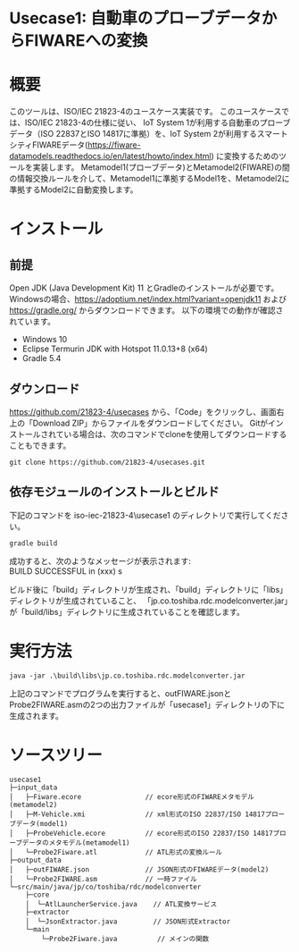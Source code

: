# Usecase1: 自動車のプローブデータからFIWAREへの変換

# 概要
このツールは、ISO/IEC 21823-4のユースケース実装です。
このユースケースでは、ISO/IEC 21823-4の仕様に従い、
IoT System 1が利用する自動車のプローブデータ（ISO 22837とISO 14817に準拠）を、IoT System 2が利用するスマートシティFIWAREデータ(https://fiware-datamodels.readthedocs.io/en/latest/howto/index.html)
に変換するためのツールを実装します。
Metamodel1(プローブデータ)とMetamodel2(FIWARE)の間の情報交換ルールを介して、Metamodel1に準拠するModel1を、Metamodel2に準拠するModel2に自動変換します。

# インストール
## 前提
Open JDK (Java Development Kit) 11 とGradleのインストールが必要です。
Windowsの場合、https://adoptium.net/index.html?variant=openjdk11 および https://gradle.org/ からダウンロードできます。
以下の環境での動作が確認されています。
- Windows 10
- Eclipse Termurin JDK with Hotspot 11.0.13+8 (x64)
- Gradle 5.4

## ダウンロード
https://github.com/21823-4/usecases から、「Code」をクリックし、画面右上の「Download ZIP」からファイルをダウンロードしてください。
Gitがインストールされている場合は、次のコマンドでcloneを使用してダウンロードすることもできます。
```
git clone https://github.com/21823-4/usecases.git
```

## 依存モジュールのインストールとビルド
下記のコマンドを iso-iec-21823-4\usecase1 のディレクトリで実行してください。
```
gradle build
```


成功すると、次のようなメッセージが表示されます:<br>
BUILD SUCCESSFUL in (xxx) s

ビルド後に「build」ディレクトリが生成され、「build」ディレクトリに「libs」ディレクトリが生成されていること、
「jp.co.toshiba.rdc.modelconverter.jar」が「build/libs」ディレクトリに生成されていることを確認します。

# 実行方法
```
java -jar .\build\libs\jp.co.toshiba.rdc.modelconverter.jar
```

上記のコマンドでプログラムを実行すると、outFIWARE.jsonとProbe2FIWARE.asmの2つの出力ファイルが「usecase1」ディレクトリの下に生成されます。

# ソースツリー

```
usecase1
├─input_data
│   ├─Fiware.ecore                // ecore形式のFIWAREメタモデル(metamodel2)
│   ├─M-Vehicle.xmi               // xml形式のISO 22837/ISO 14817プローブデータ(model1)
│   ├─ProbeVehicle.ecore          // ecore形式のISO 22837/ISO 14817プローブデータのメタモデル(metamodel1)
│   └─Probe2Fiware.atl            // ATL形式の変換ルール
├─output_data
│   ├─outFIWARE.json              // JSON形式のFIWAREデータ(model2)
│   └─Probe2FIWARE.asm            // 一時ファイル
└─src/main/java/jp/co/toshiba/rdc/modelconverter
    ├─core
    │  └─AtlLauncherService.java    // ATL変換サービス
    ├─extractor
    │  └─JsonExtractor.java         // JSON形式Extractor
    └─main
        └─Probe2Fiware.java          // メインの関数

```

